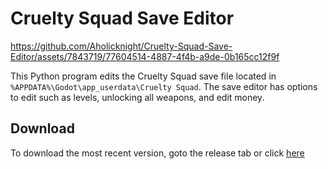 # Cruelty Squad Save Editor



https://github.com/Aholicknight/Cruelty-Squad-Save-Editor/assets/7843719/77604514-4887-4f4b-a9de-0b165cc12f9f


This Python program edits the Cruelty Squad save file located in `%APPDATA%\Godot\app_userdata\Cruelty Squad`. The save editor has options to edit such as levels, unlocking all weapons, and edit money.

## Download

To download the most recent version, goto the release tab or click [here](https://github.com/Aholicknight/Cruelty-Squad-Save-Editor/releases/)
